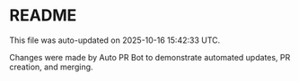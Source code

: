 # README

This file was auto-updated on 2025-10-16 15:42:33 UTC.

Changes were made by Auto PR Bot to demonstrate automated updates, PR creation, and merging.
